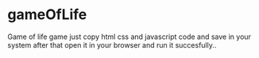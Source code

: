 # gameOfLife
Game of life game 
just copy html css and javascript code and save in your system after that open it in your browser and run it succesfully..